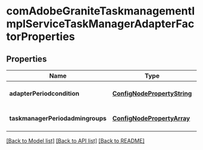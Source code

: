 # comAdobeGraniteTaskmanagementImplServiceTaskManagerAdapterFactorProperties

## Properties
Name | Type | Description | Notes
------------ | ------------- | ------------- | -------------
**adapterPeriodcondition** | [**ConfigNodePropertyString**](ConfigNodePropertyString.md) |  | [optional] [default to null]
**taskmanagerPeriodadmingroups** | [**ConfigNodePropertyArray**](ConfigNodePropertyArray.md) |  | [optional] [default to null]

[[Back to Model list]](../README.md#documentation-for-models) [[Back to API list]](../README.md#documentation-for-api-endpoints) [[Back to README]](../README.md)


